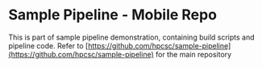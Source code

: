 # Sample Pipeline - Mobile Repo

This is part of sample pipeline demonstration, containing build scripts and pipeline code. Refer to [https://github.com/hpcsc/sample-pipeline](https://github.com/hpcsc/sample-pipeline) for the main repository
